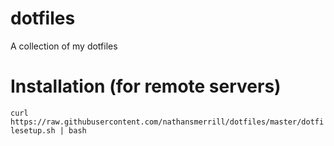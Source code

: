 # dotfiles
A collection of my dotfiles

# Installation (for remote servers)
`curl https://raw.githubusercontent.com/nathansmerrill/dotfiles/master/dotfilesetup.sh | bash`
